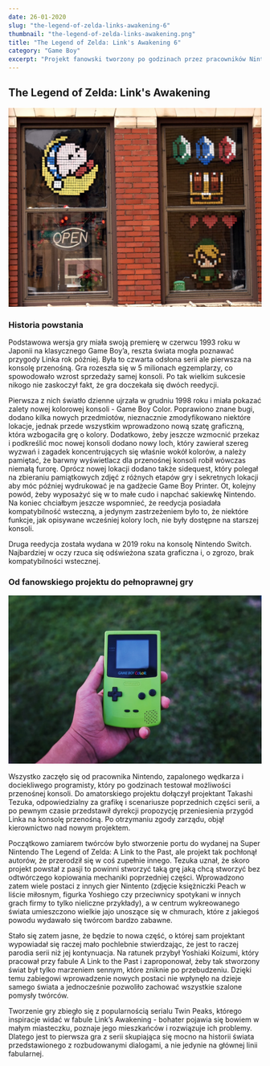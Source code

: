 ```yaml
---
date: 26-01-2020
slug: "the-legend-of-zelda-links-awakening-6"
thumbnail: "the-legend-of-zelda-links-awakening.png"
title: "The Legend of Zelda: Link's Awakening 6"
category: "Game Boy"
excerpt: "Projekt fanowski tworzony po godzinach przez pracowników Nintendo miał awansować w port jednej z poprzednich odsłon przygód Linka. Szybko okazało się jednak, że gra ma dużo większe ambicje i została wydana jako spin-off serii w 1993 roku. Sprzedaz gry była tak dobra że w 1998 została wydana jej odświeżona reedycja na konsolę Game Boy Color. Fani musieli poczekać kolejne dwadziesta lat na najnowszy remake gry, który ukazał się na konsoli Nintendo Switch we wrześniu 2019 roku. Link's Awakening jest czwartą grą z serii i pierwszą wydaną na przenośną konsolę."
---
```


## The Legend of Zelda: Link's Awakening

![Legend of Zelda shop](../images/links-awakening/the-legend-of-zelda-shop.jpeg)

### Historia powstania

Podstawowa wersja gry miała swoją premierę w czerwcu 1993 roku w Japonii na klasycznego Game Boy’a, reszta świata mogła 
poznawać przygody Linka rok później. Była to czwarta odsłona serii ale pierwsza na konsolę przenośną. Gra rozeszła się w
5 milionach egzemplarzy, co spowodowało wzrost sprzedaży samej konsoli. Po tak wielkim sukcesie nikogo nie zaskoczył fakt,
że gra doczekała się dwóch reedycji.

Pierwsza z nich światło dzienne ujrzała w grudniu 1998 roku i miała pokazać zalety nowej kolorowej konsoli - Game Boy Color. 
Poprawiono znane bugi, dodano kilka nowych przedmiotów, nieznacznie zmodyfikowano niektóre lokacje, jednak przede wszystkim 
wprowadzono nową szatę graficzną, która wzbogaciła grę o kolory. Dodatkowo, żeby jeszcze wzmocnić przekaz i podkreślić moc 
nowej konsoli dodano nowy loch, który zawierał szereg wyzwań i zagadek koncentrujących się właśnie wokół kolorów, a należy 
pamiętać, że barwny wyświetlacz dla przenośnej konsoli robił wówczas niemałą furorę. Oprócz nowej lokacji dodano także sidequest, 
który polegał na zbieraniu pamiątkowych zdjęć z różnych etapów gry i sekretnych lokacji aby móc później wydrukować je na 
gadżecie Game Boy Printer. Ot, kolejny powód, żeby wyposażyć się w to małe cudo i napchać sakiewkę Nintendo. Na koniec 
chciałbym jeszcze wspomnieć, że reedycja posiadała kompatybilność wsteczną, a jedynym zastrzeżeniem było to, że niektóre 
funkcje, jak opisywane wcześniej kolory loch, nie były dostępne na starszej konsoli.

Druga reedycja została wydana w 2019 roku na konsolę Nintendo Switch. Najbardziej w oczy rzuca się odświeżona szata 
graficzna i, o zgrozo, brak kompatybilności wstecznej.

### Od fanowskiego projektu do pełnoprawnej gry

![Legend of Zelda shop](../images/links-awakening/game-boy-color-console.jpeg)

Wszystko zaczęło się od pracownika Nintendo, zapalonego wędkarza i dociekliwego programisty, który po godzinach testował 
możliwości przenośnej konsoli. Do amatorskiego projektu dołączył projektant Takashi Tezuka, odpowiedzialny za grafikę i 
scenariusze poprzednich części serii, a po pewnym czasie przedstawił dyrekcji propozycję przeniesienia przygód Linka na 
konsolę przenośną. Po otrzymaniu zgody zarządu, objął kierownictwo nad nowym projektem.

Początkowo zamiarem twórców było stworzenie portu do wydanej na Super Nintendo The Legend of Zelda: A Link to the Past, 
ale projekt tak pochłonął autorów, że przerodził się w coś zupełnie innego. Tezuka uznał, że skoro projekt powstał z 
pasji to powinni stworzyć taką grę jaką chcą stworzyć bez odtwórczego kopiowania mechaniki poprzedniej części. Wprowadzono 
zatem wiele postaci z innych gier Nintento (zdjęcie księżniczki Peach w liście miłosnym, figurka Yoshiego czy przeciwnicy 
spotykani w innych grach firmy to tylko nieliczne przykłady), a w centrum wykreowanego świata umieszczono wielkie jajo unoszące 
się w chmurach, które z jakiegoś powodu wydawało się twórcom bardzo zabawne.

Stało się zatem jasne, że będzie to nowa część, o której sam projektant wypowiadał się raczej mało pochlebnie stwierdzając, 
że jest to raczej parodia serii niż jej kontynuacja. Na ratunek przybył Yoshiaki Koizumi, który pracował przy fabule 
A Link to the Past i zaproponował, żeby tak stworzony świat był tylko marzeniem sennym, które zniknie po przebudzeniu. 
Dzięki temu zabiegowi wprowadzenie nowych postaci nie wpłynęło na dzieje samego świata a jednocześnie pozwoliło zachować 
wszystkie szalone pomysły twórców.

Tworzenie gry zbiegło się z popularnością serialu Twin Peaks, którego inspiracje widać w fabule Link’s Awakening - 
bohater pojawia się bowiem w małym miasteczku, poznaje jego mieszkańców i rozwiązuje ich problemy. Dlatego jest to 
pierwsza gra z serii skupiająca się mocno na historii świata przedstawionego z rozbudowanymi dialogami, a nie jedynie 
na głównej linii fabularnej.